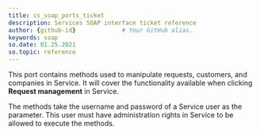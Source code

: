 ```yaml
---
title: cs_soap_ports_ticket
description: Services SOAP interface ticket reference 
author: {github-id}             # Your GitHub alias.
keywords: soap
so.date: 01.25.2021
so.topic: reference
---
```


This port contains methods used to manipulate requests, customers, and companies in Service. It will cover the functionality available when clicking **Request management** in Service.

The methods take the username and password of a Service user as the parameter. This user must have administration rights in Service to be allowed to execute the methods.
